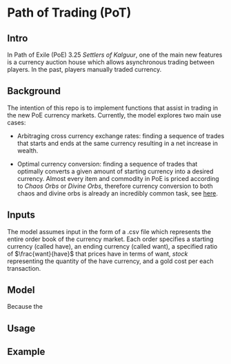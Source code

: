 # Path of Trading (PoT)
## Intro
In Path of Exile (PoE) 3.25 *Settlers of Kalguur*, one of the main new features is a currency auction house which allows asynchronous trading between players. In the past, players manually traded currency.

## Background
The intention of this repo is to implement functions that assist in trading in the new PoE currency markets. Currently, the model explores two main use cases: 
- Arbitraging cross currency exchange rates: finding a sequence of trades that starts and ends at the same currency resulting in a net increase in wealth. 

- Optimal currency conversion: finding a sequence of trades that optimally converts a given amount of starting currency into a desired currency. Almost every item and commodity in PoE is priced according to *Chaos Orbs* or *Divine Orbs*, therefore currency conversion to both chaos and divine orbs is already an incredibly common task, see [here](https://poe.ninja/economy/standard/unique-weapons).

## Inputs
The model assumes input in the form of a .csv file which represents the entire order book of the currency market. Each order specifies a starting currency (called have), an ending currency (called want), a specified ratio of $\frac{want}{have}$ that prices have in terms of want, *stock* representing the quantity of the have currency, and a gold cost per each transaction.

## Model
Because the


## Usage 
## Example
